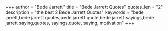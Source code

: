 +++
author = "Bede Jarrett"
title = "Bede Jarrett Quotes"
quotes_len = "2"
description = "the best 2 Bede Jarrett Quotes"
keywords = "bede jarrett,bede jarrett quotes,bede jarrett quote,bede jarrett sayings,bede jarrett saying,quotes, sayings,quote, saying, motivation"
+++
